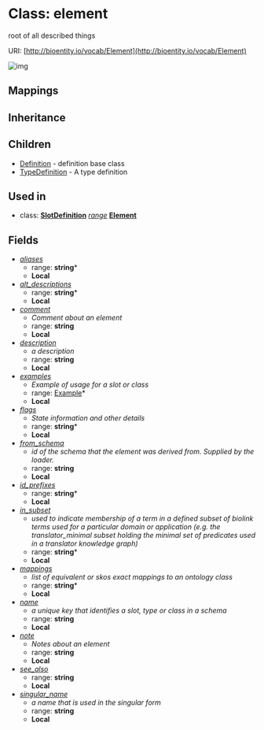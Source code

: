 # Class: element


root of all described things

URI: [http://bioentity.io/vocab/Element](http://bioentity.io/vocab/Element)

![img](http://yuml.me/diagram/nofunky;dir:TB/class/\[Element|name:string;singular_name:string%20%3F;description:string%20%3F;note:string%20%3F;comment:string%20%3F;see_also:string%20%3F;flags:string%20*;aliases:string%20*;mappings:string%20*;id_prefixes:string%20*;in_subset:string%20*;from_schema:string%20%3F;alt_descriptions:string%20*]++-%20examples%20*>\[Example],%20\[SlotDefinition]-%20range(i)%20%3F>\[Element],%20\[Element]^-\[TypeDefinition],%20\[Element]^-\[Definition])
## Mappings

## Inheritance

## Children

 * [Definition](Definition.md) - definition base class
 * [TypeDefinition](TypeDefinition.md) - A type definition
## Used in

 *  class: **[SlotDefinition](SlotDefinition.md)** *[range](range.md)* **[Element](Element.md)**
## Fields

 * _[aliases](aliases.md)_
    * range: **string***
    * __Local__
 * _[alt_descriptions](alt_descriptions.md)_
    * range: **string***
    * __Local__
 * _[comment](comment.md)_
    * _Comment about an element_
    * range: **string**
    * __Local__
 * _[description](description.md)_
    * _a description_
    * range: **string**
    * __Local__
 * _[examples](examples.md)_
    * _Example of usage for a slot or class_
    * range: [Example](Example.md)*
    * __Local__
 * _[flags](flags.md)_
    * _State information and other details_
    * range: **string***
    * __Local__
 * _[from_schema](from_schema.md)_
    * _id of the schema that the element was derived from.  Supplied by the loader._
    * range: **string**
    * __Local__
 * _[id_prefixes](id_prefixes.md)_
    * range: **string***
    * __Local__
 * _[in_subset](in_subset.md)_
    * _used to indicate membership of a term in a defined subset of biolink terms used for a particular domain or application (e.g. the translator_minimal subset holding the minimal set of predicates used in a translator knowledge graph)_
    * range: **string***
    * __Local__
 * _[mappings](mappings.md)_
    * _list of equivalent or skos exact mappings to an ontology class_
    * range: **string***
    * __Local__
 * _[name](name.md)_
    * _a unique key that identifies a slot, type or class in a schema_
    * range: **string**
    * __Local__
 * _[note](note.md)_
    * _Notes about an element_
    * range: **string**
    * __Local__
 * _[see_also](see_also.md)_
    * range: **string**
    * __Local__
 * _[singular_name](singular_name.md)_
    * _a name that is used in the singular form_
    * range: **string**
    * __Local__
